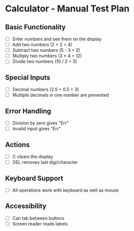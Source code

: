 # Calculator - Manual Test Plan

## Basic Functionality
- [ ] Enter numbers and see them on the display
- [ ] Add two numbers (2 + 2 = 4)
- [ ] Subtract two numbers (5 - 3 = 2)
- [ ] Multiply two numbers (3 * 4 = 12)
- [ ] Divide two numbers (10 / 2 = 5)

## Special Inputs
- [ ] Decimal numbers (2.5 + 0.5 = 3)
- [ ] Multiple decimals in one number are prevented

## Error Handling
- [ ] Division by zero gives "Err"
- [ ] Invalid input gives "Err"

## Actions
- [ ] C clears the display
- [ ] DEL removes last digi/character

## Keyboard Support
- [ ] All operations work with keyboard as well as mouse

## Accessibility
- [ ] Can tab between buttons
- [ ] Screen reader reads labels